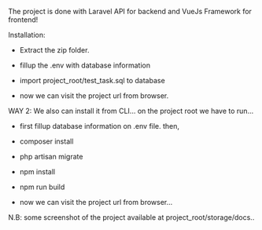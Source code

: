 The project is done with Laravel API for backend and VueJs Framework for frontend!

Installation:
- Extract the zip folder.
- fillup the .env with database information
- import project_root/test_task.sql to database

- now we can visit the project url from browser.



WAY 2:
We also can install it from CLI...
on the project root we have to run...
- first fillup database information on .env file.
then,
- composer install
- php artisan migrate
- npm install
- npm run build

- now we can visit the project url from browser...


N.B: some screenshot of the project available at project_root/storage/docs..